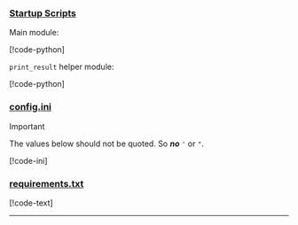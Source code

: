 ### [Startup Scripts](#tab/startup)

Main module:

[!code-python[](../../../examples/Python.ExampleApplication/Python.ExampleApplication.py)]

`print_result` helper module:

[!code-python[](../../../examples/Python.ExampleApplication/print_result.py)]

### [config.ini](#tab/config)

> [!Important]
> The values below should not be quoted. So ***no*** `'` or `"`.

[!code-ini[](../../../examples/Python.ExampleApplication/config.ini)]

### [requirements.txt](#tab/reqs)

[!code-text[](../../../examples/Python.ExampleApplication/requirements.txt#L3-)]

---
